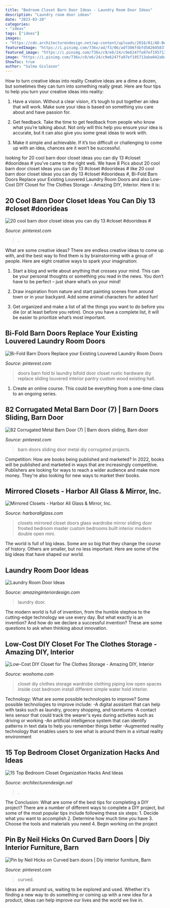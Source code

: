 ```yaml
---
title: "Bedroom Closet Barn Door Ideas - Laundry Room Door Ideas"
description: "Laundry room door ideas"
date: "2023-03-20"
categories:
- "ideas"
tags: ["ideas"]
images:
- "https://cdn.architecturendesign.net/wp-content/uploads/2016/01/AD-Bedroom-Closet-Organization-Hacks-And-Ideas-08.jpg"
featuredImage: "https://i.pinimg.com/736x/ad/f3/06/adf306f4bfd58260583723b118f75b79.jpg"
featured_image: "https://i.pinimg.com/736x/c9/e6/24/c9e6247fa97ef195713abe042a0ac098.jpg"
image: "https://i.pinimg.com/736x/c9/e6/24/c9e6247fa97ef195713abe042a0ac098.jpg"
ShowToc: true
author: "Salma Gislason"
---
```



How to turn creative ideas into reality
Creative ideas are a dime a dozen, but sometimes they can turn into something really great. Here are four tips to help you turn your creative ideas into reality:
1. Have a vision. Without a clear vision, it’s tough to put together an idea that will work. Make sure your idea is based on something you care about and have passion for.

2. Get feedback. Take the time to get feedback from people who know what you’re talking about. Not only will this help you ensure your idea is accurate, but it can also give you some great ideas to work with.

3. Make it simple and achievable. If it’s too difficult or challenging to come up with an idea, chances are it won’t be successful.

	

		
looking for 20 cool barn door closet ideas you can diy 13 #closet #doorideas # you've came to the right web. We have 8 Pics about 20 cool barn door closet ideas you can diy 13 #closet #doorideas # like 20 cool barn door closet ideas you can diy 13 #closet #doorideas #, Bi-Fold Barn Doors Replace your Existing Louvered Laundry Room Doors and also Low-Cost DIY Closet for The Clothes Storage - Amazing DIY, Interior. Here it is:
		
    
## 20 Cool Barn Door Closet Ideas You Can Diy 13 #closet #doorideas #

<img loading=lazy src="https://i.pinimg.com/736x/ad/f3/06/adf306f4bfd58260583723b118f75b79.jpg" onerror="this.onerror=null;this.src='https://tse1.mm.bing.net/th?id=OIP.u3s4DIQL1bwhLCBpXJvHOAHaJ3&amp;pid=15.1';" alt="20 cool barn door closet ideas you can diy 13 #closet #doorideas #">

_Source: pinterest.com_

>. 

	

What are some creative ideas?
There are endless creative ideas to come up with, and the best way to find them is by brainstorming with a group of people. Here are eight creative ways to spark your imagination: 
1. Start a blog and write about anything that crosses your mind. This can be your personal thoughts or something you read in the news. You don’t have to be perfect – just share what’s on your mind!

2. Draw inspiration from nature and start painting scenes from around town or in your backyard. Add some animal characters for added fun!

3. Get organized and make a list of all the things you want to do before you die (or at least before you retire). Once you have a complete list, it will be easier to prioritize what’s most important.

    
## Bi-Fold Barn Doors Replace Your Existing Louvered Laundry Room Doors

<img loading=lazy src="https://i.pinimg.com/736x/6d/e0/c4/6de0c4a846d46fe023ecd72860c31508--laundry-room-doors-laundry-room-organization.jpg" onerror="this.onerror=null;this.src='https://tse2.mm.bing.net/th?id=OIP.0rQxxfnKjO0ah1-lQX6xLgHaJ3&amp;pid=15.1';" alt="Bi-Fold Barn Doors Replace your Existing Louvered Laundry Room Doors">

_Source: pinterest.com_

>doors barn fold bi laundry bifold door closet rustic hardware diy replace sliding louvered interior pantry custom wood existing hall. 

	

1. Create an online course. This could be everything from a one-time class to an ongoing series.

    
## 82 Corrugated Metal Barn Door (7) | Barn Doors Sliding, Barn Door

<img loading=lazy src="https://i.pinimg.com/736x/c9/e6/24/c9e6247fa97ef195713abe042a0ac098.jpg" onerror="this.onerror=null;this.src='https://tse4.mm.bing.net/th?id=OIP.XXMHnkR8fFBV3Hv_wldmDQHaMo&amp;pid=15.1';" alt="82 Corrugated Metal Barn Door (7) | Barn doors sliding, Barn door">

_Source: pinterest.com_

>barn doors sliding door metal diy corrugated projects. 

	

Competition: How are books being published and marketed?
In 2022, books will be published and marketed in ways that are increasingly competitive. Publishers are looking for ways to reach a wider audience and make more money. They're also looking for new ways to market their books.

    
## Mirrored Closets - Harbor All Glass &amp; Mirror, Inc.

<img loading=lazy src="https://harborallglass.com/wp-content/uploads/2013/10/83.jpg" onerror="this.onerror=null;this.src='https://tse3.mm.bing.net/th?id=OIP.JSaSN4fJn6sUTPMOFPAD_wHaJ4&amp;pid=15.1';" alt="Mirrored Closets - Harbor All Glass &amp; Mirror, Inc.">

_Source: harborallglass.com_

>closets mirrored closet doors glass wardrobe mirror sliding door frosted bedroom master custom bedrooms built interior modern double open mini. 

	

The world is full of big ideas. Some are so big that they change the course of history. Others are smaller, but no less important. Here are some of the big ideas that have shaped our world.

    
## Laundry Room Door Ideas

<img loading=lazy src="http://www.amazinginteriordesign.com/wp-content/uploads/2020/09/fi-15.jpg" onerror="this.onerror=null;this.src='https://tse1.mm.bing.net/th?id=OIP.627nzJdI5YKh-4CZHENJUgHaJ4&amp;pid=15.1';" alt="Laundry Room Door Ideas">

_Source: amazinginteriordesign.com_

>laundry door. 

	

The modern world is full of invention, from the humble stephoe to the cutting-edge technology we use every day. But what exactly is an invention? And how do we declare a successful invention? These are some questions to ask when thinking about innovation.

    
## Low-Cost DIY Closet For The Clothes Storage - Amazing DIY, Interior

<img loading=lazy src="http://www.woohome.com/wp-content/uploads/2016/10/DIY-Closet-ideas-03.jpg" onerror="this.onerror=null;this.src='https://tse2.mm.bing.net/th?id=OIP.Z0lNx298Tx4OHDkZpdIIngHaKf&amp;pid=15.1';" alt="Low-Cost DIY Closet for The Clothes Storage - Amazing DIY, Interior">

_Source: woohome.com_

>closet diy clothes storage wardrobe clothing piping low open spaces inside cost bedroom install different simple water hold interior. 

	

Technology: What are some possible technologies to improve?
Some possible technologies to improve include: 
-A digital assistant that can help with tasks such as laundry, grocery shopping, and taxreturns 
-A contact lens sensor that could track the wearer's eyes during activities such as driving or working 
-An artificial intelligence system that can identify patterns in text data to help you remember things better 
-Augmented reality technology that enables users to see what is around them in a virtual reality environment

    
## 15 Top Bedroom Closet Organization Hacks And Ideas

<img loading=lazy src="https://cdn.architecturendesign.net/wp-content/uploads/2016/01/AD-Bedroom-Closet-Organization-Hacks-And-Ideas-08.jpg" onerror="this.onerror=null;this.src='https://tse3.mm.bing.net/th?id=OIP.gISlyeyLu3rBVdXj1S058AHaLH&amp;pid=15.1';" alt="15 Top Bedroom Closet Organization Hacks And Ideas">

_Source: architecturendesign.net_

>. 

	

The Conclusion: What are some of the best tips for completing a DIY project?
There are a number of different ways to complete a DIY project, but some of the most popular tips include following these six steps: 1. Decide what you want to accomplish 2. Determine how much time you have 3. Choose the tools and materials you need 4. Begin working on the project 
    
## Pin By Neil Hicks On Curved Barn Doors | Diy Interior Furniture, Barn

<img loading=lazy src="https://i.pinimg.com/736x/76/b3/7b/76b37bf0ec27cf4007bfde231677efc8--barn-doors.jpg" onerror="this.onerror=null;this.src='https://tse1.mm.bing.net/th?id=OIP.-1DGPDH_hpPvuQe8pFBE6AHaKN&amp;pid=15.1';" alt="Pin by Neil Hicks on Curved barn doors | Diy interior furniture, Barn">

_Source: pinterest.com_

>curved. 

	

Ideas are all around us, waiting to be explored and used. Whether it's finding a new way to do something or coming up with a new idea for a product, ideas can help improve our lives and the world we live in.


